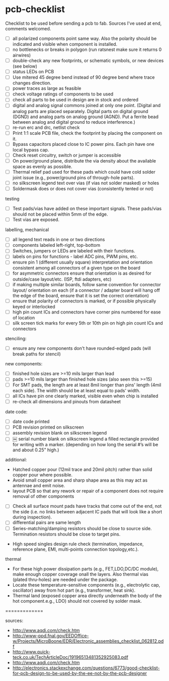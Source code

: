 pcb-checklist
=============

Checklist to be used before sending a pcb to fab. Sources I've used at end, comments welcomed.

- [ ] all polarized components point same way. Also the polarity should be indicated and visible when component is installed.
- [ ] no bottlenecks or breaks in polygon (run ratsnest make sure it returns 0 airwires)
- [ ] double-check any new footprints, or schematic symbols, or new devices (see below)
- [ ] status LEDs on PCB
- [ ] Use mitered 45 degree bend instead of 90 degree bend where trace changes direction.
- [ ] power traces as large as feasible
- [ ] check voltage ratings of components to be used
- [ ] check all parts to be used in design are in stock and ordered
- [ ] digital and analog signal commons joined at only one point. (Digital and analog parts are placed separately. Digital parts on digital ground (DGND) and analog parts on analog ground (AGND). Put a ferrite bead between analog and digital ground to reduce interference.)
- [ ] re-run erc and drc, netlist check
- [ ] Print 1:1 scale PCB file, check the footprint by placing the component on it.
- [ ] Bypass capacitors placed close to IC power pins. Each pin have one local bypass cap.
- [ ] Check reset circuitry, switch or jumper is accessible
- [ ] On power/ground plane, distribute the via density about the available space as evenly as possible.
- [ ] Thermal relief pad used for these pads which could have cold solder joint issue (e.g., power/ground pins of through-hole parts).
- [ ] no silkscreen legend text over vias (if vias not solder masked) or holes
- [ ] Soldermask does or does not cover vias (consistently tented or not)

testing

- [ ] Test pads/vias have added on these important signals. These pads/vias should not be placed within 5mm of the edge.
- [ ] Test vias are exposed.

labelling, mechanical

- [ ] all legend text reads in one or two directions
- [ ] components labeled left-right, top-bottom
- [ ] Switches, jumpers or LEDs are labeled with their functions.
- [ ] labels on pins for functions - label ADC pins, PWM pins, etc.
- [ ] ensure pin 1 (different usually square) interpretation and orientation consistent among all connectors of a given type on the board
- [ ] for asymmetric connectors ensure that orientation is as desired for outside/case layout/etc. (ISP, ftdi adapters, etc)
- [ ] if making multiple similar boards, follow same convention for connector layout/ orientation on each (if a connector / adapter board will hang off the edge of the board, ensure that it is set the correct orientation)
- [ ] ensure that polarity of connectors is marked, or if possible physically keyed or interlocked
- [ ] high pin count ICs and connectors have corner pins numbered for ease of location
- [ ] silk screen tick marks for every 5th or 10th pin on high pin count ICs and connectors

stenciling:

- [ ] ensure any new components don't have rounded-edged pads (will break paths for stencil)

new components:

- [ ] finished hole sizes are >=10 mils larger than lead
- [ ] pads >=10 mils larger than finished hole sizes (also seen this >=15)
- [ ] For SMT pads, the length are at least 8mil longer than pins' length (4mil each side). The width should be at least equal to pads' width.
- [ ] all ICs have pin one clearly marked, visible even when chip is installed
- [ ] re-check all dimensions and pinouts from datasheet

date code:

- [ ] date code printed
- [ ] PCB revision printed on silkscreen
- [ ] assembly revision blank on silkscreen legend
- [ ] ￼ serial number blank on silkscreen legend a filled rectangle provided for writing with a marker. (depending on how long the serial #’s will be and about 0.25” high.)

additional:

- Hatched copper pour (12mil trace and 20mil pitch) rather than solid copper pour where possible.
- Avoid small copper area and sharp shape area as this may act as antennae and emit noise.
- layout PCB so that any rework or repair of a component does not require removal of other components
- [ ] Check all surface mount pads have tracks that come out of the end, not the side (i.e. no links between adjacent IC pads that will look like a short during inspection).
- [ ] differential pairs are same length
- [ ]  Series-matching/damping resistors should be close to source side. Termination resistors should be close to target pins.
- High speed singles design rule check (termination, impedance, reference plane, EMI, multi-points connection topology,etc.).

thermal

- For these high power dissipation parts (e.g., FET,LDO,DC/DC module), make enough copper coverage onall the layers. Also thermal vias (plated thru-holes) are needed under the package.
- Locate these temperature-sensitive components (e.g., electrolytic cap, oscillator) away from hot part (e.g., transformer, heat sink).
- Thermal land (exposed copper area directly underneath the body of the hot component.e.g., LDO) should not covered by solder mask.



=============

sources:
- http://www.aqdi.com/check.htm
- http://www-ppd.fnal.gov/EEDOffice-w/Projects/MicroBoone/EDR/Electronic_assemblies_checklist_062812.pdf
- http://www.quick-teck.co.uk/TechArticleDoc/19196513481352925083.pdf
- http://www.aqdi.com/check.htm
- http://electronics.stackexchange.com/questions/6773/good-checklist-for-pcb-design-to-be-used-by-the-ee-not-by-the-pcb-designer
